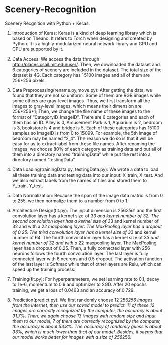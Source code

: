 # Scenery-Recognition

Scenery Recgnition with Python + Keras:

1. Introduction of Keras:
	Keras is a kind of deep learning library which is based on Theano. It refers to Torch when designing and created by Python. It is a highly-modularized neural network library and GPU and CPU are supported by it.
2. Data Access:
	We access the data through http://places.csail.mit.edu/user/. Then, we downloaded the dataset and 6 categories of scenery are included in the dataset. The total size of the dataset is 4G. Each category has 15100 images and all of them are 256*256 pixels.
3. Data Preprocessing(rename.py,move.py):
	After getting the data, we found that they are not so uniform. Some of them are RGB images while some others are gray-level images. Thus, we first transform all the images to gray-level images, which means their dimension are 256\*256\*1; Then, we change the file name of these images to the format of “CategoryID_ImageID”. There are 6 categories and each of them has an ID. Alley is 0, Amusement Park is 1, Aquarium is 2, bedroom is 3, bookstore is 4 and bridge is 5. Each of these categories has 15100 samples so ImageID is from 0 to 15099. For example, the 5th image of bedroom may be named “2_4”. The reason we do so is that it will be easy for us to extract label from these file names.
	After renaming the images, we choose 80% of each category as training data and put all of them into a directory named “trainingData” while put the rest into a directory named “testingData”.
4. Data Loading(trainingData.py, testingData.py):
	We wrote a data to load all these training data and testing data into our input: X_train, X_test. And we also extract labels from the names of files and stored them to Y_train, Y_test.
5. Data Normalization:
	Because the span of the image data matric is from 0 to 255, we then normalize them to a number from 0 to 1.
6. Architecture Design(fit.py):
	The input dimension is 256*256*1 and the first convolution layer has a kernel size of 3*3 and kernel number of 32. The second convolution layer has a kernel size of 3*3 and kernel number of 32 and with a 2*2 maxpooling layer. The MaxPooling layer has a dropout of 0.25. The third convolution layer has a kernel size of 3*3 and kernel number of 64. The fourth convolution layer has a kernel size of  3*3 and kernel number of 32 and with a 2*2 maxpooling layer. The MaxPooling layer has a dropout of 0.25. Then, a fully connected layer with 256 neurons follows the fourth convolution layer. The last layer is fully connected layer with 6 neurons and 0.5 dropout. The activation function of the last layer is Softmax while that of other layers are Relu, which can speed up the training process.

7. Training(fit.py):
	For hyperparameters, we set learning rate to 0.1, decay to 1e-6, momentum to 0.9 and optimizer to SGD. After 20 epochs training, we get a loss of 0.0463 and an accuracy of 0.729.

8. Prediction(predict.py):
	We first randomly choose 12 256*256 images from the Internet, then use our saved model to predict. 11 of these 12 images are correctly recognized by the computer, the accuracy is about 91.7%. Then, we again choose 13 images with random size and input them to our model, 7 of them are correctly recognized by the computer, the accuracy is about 53.8%. The accuracy of randomly guess is about 33%, which is much lower than that of our model. Besides, it seems that our model works better for images with a size of 256*256.
